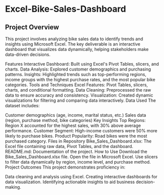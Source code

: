 # Excel-Bike-Sales-Dashboard
## Project Overview
This project involves analyzing bike sales data to identify trends and insights using Microsoft Excel. The key deliverable is an interactive dashboard that visualizes data dynamically, helping stakeholders make data-driven decisions.

Features
Interactive Dashboard: Built using Excel's Pivot Tables, slicers, and charts.
Data Analysis: Explored customer demographics and purchasing patterns.
Insights: Highlighted trends such as top-performing regions, income groups with the highest purchase rates, and the most popular bike categories.
Tools and Techniques
Excel Features: Pivot Tables, slicers, charts, and conditional formatting.
Data Cleaning: Preprocessed the raw data to ensure accuracy and consistency.
Visualization: Created dynamic visualizations for filtering and comparing data interactively.
Data Used
The dataset includes:

Customer demographics (age, income, marital status, etc.)
Sales data (region, purchase method, bike categories)
Key Insights
Top Regions: Region X accounted for the highest sales, with 30% above average performance.
Customer Segment: High-income customers were 50% more likely to purchase bikes.
Product Popularity: Road bikes were the most purchased category.
Files in Repository
Bike_Sales_Dashboard.xlsx: The Excel file containing raw data, Pivot Tables, and the dashboard.
README.md: Documentation of the project.
How to Use
Download the Bike_Sales_Dashboard.xlsx file.
Open the file in Microsoft Excel.
Use slicers to filter data dynamically by region, income level, and purchase method.
Project Outcomes
This project demonstrates proficiency in:

Data cleaning and analysis using Excel.
Creating interactive dashboards for data visualization.
Identifying actionable insights to aid business decision-making.
